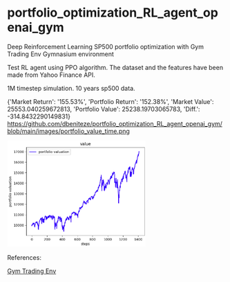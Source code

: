 # portfolio_optimization_RL_agent_openai_gym
Deep Reinforcement Learning SP500 portfolio optimization with Gym Trading Env Gymnasium environment 

Test RL agent using PPO algorithm. The dataset and the features have been made from Yahoo Finance API.

1M timestep simulation. 10 years sp500 data.

{'Market Return': '155.53%',
 'Portfolio Return': '152.38%',
 'Market Value': 25553.040259672813,
 'Portfolio Value': 25238.19703065783,
 'Diff.': -314.8432290149831}
https://github.com/dbeniteze/portfolio_optimization_RL_agent_openai_gym/blob/main/images/portfolio_value_time.png

<img src="https://github.com/dbeniteze/portfolio_optimization_RL_agent_openai_gym/blob/main/images/portfolio_value_time.png" width="320">



References:

<a href="https://github.com/ClementPerroud/Gym-Trading-Env" target="_blank"> Gym Trading Env </a>
